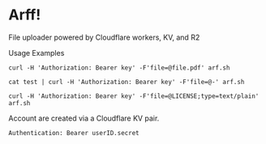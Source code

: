 # Arff!

File uploader powered by Cloudflare workers, KV, and R2

Usage Examples

`curl -H 'Authorization: Bearer key' -F'file=@file.pdf' arf.sh`

`cat test | curl -H 'Authorization: Bearer key' -F'file=@-' arf.sh`

`curl -H 'Authorization: Bearer key' -F'file=@LICENSE;type=text/plain' arf.sh`

Account are created via a Cloudflare KV pair.

`Authentication: Bearer userID.secret`
